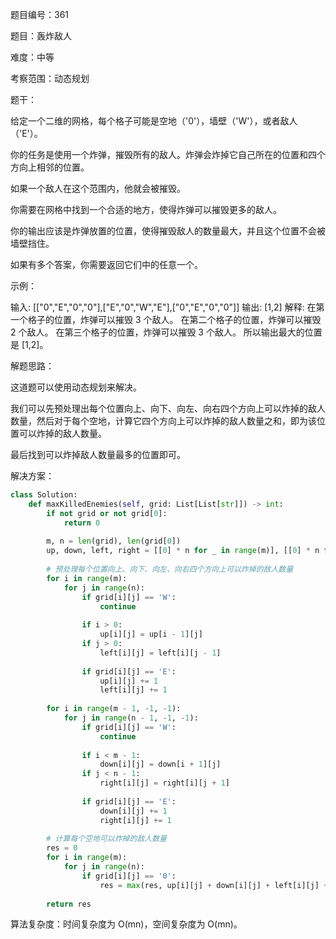 题目编号：361

题目：轰炸敌人

难度：中等

考察范围：动态规划

题干：

给定一个二维的网格，每个格子可能是空地（'0'），墙壁（'W'），或者敌人（'E'）。

你的任务是使用一个炸弹，摧毁所有的敌人。炸弹会炸掉它自己所在的位置和四个方向上相邻的位置。 

如果一个敌人在这个范围内，他就会被摧毁。

你需要在网格中找到一个合适的地方，使得炸弹可以摧毁更多的敌人。 

你的输出应该是炸弹放置的位置，使得摧毁敌人的数量最大，并且这个位置不会被墙壁挡住。

如果有多个答案，你需要返回它们中的任意一个。

示例：

输入: [["0","E","0","0"],["E","0","W","E"],["0","E","0","0"]]
输出: [1,2]
解释:
在第一个格子的位置，炸弹可以摧毁 3 个敌人。
在第二个格子的位置，炸弹可以摧毁 2 个敌人。
在第三个格子的位置，炸弹可以摧毁 3 个敌人。
所以输出最大的位置是 [1,2]。

解题思路：

这道题可以使用动态规划来解决。

我们可以先预处理出每个位置向上、向下、向左、向右四个方向上可以炸掉的敌人数量，然后对于每个空地，计算它四个方向上可以炸掉的敌人数量之和，即为该位置可以炸掉的敌人数量。

最后找到可以炸掉敌人数量最多的位置即可。

解决方案：

```python
class Solution:
    def maxKilledEnemies(self, grid: List[List[str]]) -> int:
        if not grid or not grid[0]:
            return 0
        
        m, n = len(grid), len(grid[0])
        up, down, left, right = [[0] * n for _ in range(m)], [[0] * n for _ in range(m)], [[0] * n for _ in range(m)], [[0] * n for _ in range(m)]
        
        # 预处理每个位置向上、向下、向左、向右四个方向上可以炸掉的敌人数量
        for i in range(m):
            for j in range(n):
                if grid[i][j] == 'W':
                    continue
                
                if i > 0:
                    up[i][j] = up[i - 1][j]
                if j > 0:
                    left[i][j] = left[i][j - 1]
                
                if grid[i][j] == 'E':
                    up[i][j] += 1
                    left[i][j] += 1
                
        for i in range(m - 1, -1, -1):
            for j in range(n - 1, -1, -1):
                if grid[i][j] == 'W':
                    continue
                
                if i < m - 1:
                    down[i][j] = down[i + 1][j]
                if j < n - 1:
                    right[i][j] = right[i][j + 1]
                
                if grid[i][j] == 'E':
                    down[i][j] += 1
                    right[i][j] += 1
        
        # 计算每个空地可以炸掉的敌人数量
        res = 0
        for i in range(m):
            for j in range(n):
                if grid[i][j] == '0':
                    res = max(res, up[i][j] + down[i][j] + left[i][j] + right[i][j])
        
        return res
```

算法复杂度：时间复杂度为 O(mn)，空间复杂度为 O(mn)。